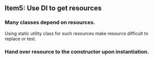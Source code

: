 ## Item5: Use DI to get resources

### Many classes depend on resources.

Using static utility class for such resources make resource difficult to replace or test.

### Hand over resource to the constructor upon instantiation.
